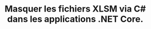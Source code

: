 ---
############################# Static ############################
layout: "auto-gen-gist"
draft: false
path: "fr/redaction/net/text/xlsm"
otherformats: CSV DOC DOCM DOCX DOT DOTM DOTX PDF POT POTM PPS PPSM PPSX PPT PPTM PPTX RTF XLS XLSX XLT XLTM XLTX  

############################# Head ############################
head_title: "Masquer les informations sensibles des documents via .NET Core"
head_description: "Appliquer la rédaction de texte à l'aide d'une expression exacte ou d'une expression régulière pour des documents de différents formats"

############################# Header ############################
title: "Masquer les fichiers XLSM via C# dans les applications .NET Core."
description: "Rechercher et remplacer du texte dans des documents, feuilles de calcul et présentations Office et OpenOffice, ainsi que XLSM sous Windows, Linux et macOS"

################### SubMenu/Download Button #####################
button:
    enable: true

############################# About ############################
about:
    enable: true
    title: "Rédaction de documents pour l'API .NET"
    content: |
        Une interface unique indépendante du format pour la rédaction des informations sensibles et classifiées des documents et images PDF, Word, Excel, PowerPoint, y compris la possibilité de modifier les métadonnées et de supprimer les commentaires. Avec l'outil GroupDocs.Redaction, vous pouvez rédiger du texte et enregistrer le document rédigé au format PDF, en transformant toutes les pages en images raster ou en conservant le document dans son format d'origine pour une édition ultérieure.

############################# Steps ############################
steps:
    enable: true
    block:
    - title_left: "Masquer le texte exact de XLSM via C#"
      content_left: |
        [GroupDocs.Redaction](/redaction/net/) permet aux développeurs .NET d'ajouter facilement la fonctionnalité de masquage de fichiers XLSM en quelques étapes simples. 

        * Créez une instance de la classe [Redactor](https://apireference.groupdocs.com/redaction/net/groupdocs.redaction/redactor) et chargez le fichier XLSM 
        * Créez une instance de la classe [ExactPhraseRedaction](https://apireference.groupdocs.com/redaction/net/groupdocs.redaction.redactions/exactphraseredaction) pour rechercher et remplacer le texte
        * Appelez la méthode [Redactor.Apply](https://apireference.groupdocs.com/redaction/net/groupdocs.redaction/redactor/methods/apply/index) avec l'objet ExactPhraseRedaction

      title_right: "Premiers pas avec l'API de rédaction"
      content_right: |
        Installez à partir de la ligne de commande en tant que ```nuget install GroupDocs.Redaction``` ou via la console du gestionnaire de packages de Visual Studio avec ```Install-Package GroupDocs.Redaction```.
        Vous pouvez également obtenir le programme d'installation MSI hors ligne ou les DLL dans un fichier ZIP à partir de [downloads](https://downloads.groupdocs.com/redaction/net) et le référencer manuellement dans votre projet.

      gisthash: "6270f4af5c2fdfae30c6b28a4fd150a6"
      gistfile: "ExactPhraseRedaction.cs"
      
    - title_left: "Configuration requise"
      content_left: |
        Les API GroupDocs.Redaction pour .NET sont prises en charge sur toutes les principales plates-formes et systèmes d'exploitation. Pour un guide complet de la configuration système requise, veuillez visiter [système requis](https://docs.groupdocs.com/redaction/net/system-requirements/) Avant d'exécuter le code ci-dessous, assurez-vous que les prérequis suivants sont installés sur votre système:
        * Systèmes d'exploitation : Microsoft Windows, Linux, MacOS
        * Environnement de développement : Visual Studio, Xamarin, MonoDevelop etc.
        * Frameworks : .NET Framework, .NET Standard, .NET Core, Mono
        * Obtenez la dernière version des API GroupDocs.Redaction .NET à partir de [NuGet](https://www.nuget.org/packages/GroupDocs.Redaction/)
        
      title_right: "Pourquoi utiliser GroupDocs.Redaction"
      content_right: |
        * Autoriser les utilisateurs à ajouter des formats de document personnalisés et des types de caviardage
        * Aucun logiciel supplémentaire n'est requis pour supprimer les informations sensibles
        * Possibilité de définir un document de rendu de plage de pages au format PDF
        * Un moyen simple de rédiger différents types de métadonnées : nom de l'auteur, version, titre, sujet, description et bien d'autres
        * Extraction d'informations sur les documents - type de fichier, nombre de pages, etc.
        * Prise en charge complète de plusieurs formats de données

############################# Demos ############################
demos:
    enable: true
############################# More Formats ############################
more_formats:
    enable: true

############################# Back to top ###############################
back_to_top:
    enable: true
---